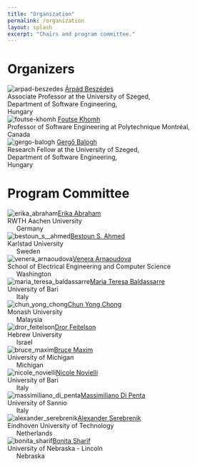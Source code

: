```yaml
---
title: "Organization"
permalink: /organization
layout: splash
excerpt: "Chairs and program committee."
---
```


# Organizers

<p class="align-center">
<div class="three-column">
    <img class="align-center selfy" alt="arpad-beszedes" src="assets/images/beszedes.jpg"/>
    <a class="name" href="http://www.inf.u-szeged.hu/~beszedes/eng/index.html">Árpád Beszédes</a><br/>
    <span class="emph">Associate Professor at the University of Szeged,<br/>Department of Software Engineering,<br/>Hungary</span>
</div>
<div class="three-column">
    <img class="align-center selfy" alt="foutse-khomh" src="assets/images/foutse.jpg"/>
    <a class="name" href="http://www.khomh.net/">Foutse Khomh</a><br/>
    <span class="emph">Professor of Software Engineering at Polytechnique Montréal,<br/>Canada</span>
</div>
<div class="three-column">
    <img class="align-center selfy" alt="gergo-balogh" src="assets/images/balogh.jpg"/>
    <a class="name" href="https://www.inf.u-szeged.hu/~geryxyz">Gergő Balogh</a><br/>
    <span class="emph">Research Fellow at the University of Szeged,<br/>Department of Software Engineering,<br/>Hungary</span>
</div>
</p>

# Program Committee

<p class="align-center"><div class="three-column"><img class="align-center selfy" alt="erika_abraham" src="assets/images/erika_abraham.png" onerror="this.onerror=null;this.src='assets/images/user-secret-solid.svg';"/><a class="name" href="https://ths.rwth-aachen.de/people/erika-abraham/">Erika Abraham</a><br/><span class="emph">RWTH Aachen University<br/><img src="https://flagcdn.com/16x12/de.png" style="vertical-align: middle;" width="16" height="12"> Germany</span></div>
<div class="three-column"><img class="align-center selfy" alt="bestoun_s__ahmed" src="assets/images/bestoun_s__ahmed.png" onerror="this.onerror=null;this.src='assets/images/user-secret-solid.svg';"/><a class="name" href="http://www.bestoun.net/">Bestoun S. Ahmed</a><br/><span class="emph">Karlstad University<br/><img src="https://flagcdn.com/16x12/se.png" style="vertical-align: middle;" width="16" height="12"> Sweden</span></div>
<div class="three-column"><img class="align-center selfy" alt="venera_arnaoudova" src="assets/images/venera_arnaoudova.png" onerror="this.onerror=null;this.src='assets/images/user-secret-solid.svg';"/><a class="name" href="https://www.veneraarnaoudova.com/">Venera Arnaoudova</a><br/><span class="emph">School of Electrical Engineering and Computer Science<br/><img src="https://flagcdn.com/16x12/us-wa.png" style="vertical-align: middle;" width="16" height="12"> Washington</span></div>
<div class="three-column"><img class="align-center selfy" alt="maria_teresa_baldassarre" src="assets/images/maria_teresa_baldassarre.png" onerror="this.onerror=null;this.src='assets/images/user-secret-solid.svg';"/><a class="name" href="https://www.uniba.it/docenti/baldassarre-maria-teresa">Maria Teresa Baldassarre</a><br/><span class="emph">University of Bari<br/><img src="https://flagcdn.com/16x12/it.png" style="vertical-align: middle;" width="16" height="12"> Italy</span></div>
<div class="three-column"><img class="align-center selfy" alt="chun_yong_chong" src="assets/images/chun_yong_chong.png" onerror="this.onerror=null;this.src='assets/images/user-secret-solid.svg';"/><a class="name" href="https://www.monash.edu.my/IT/staff/academic/dr-chong-chun-yong">Chun Yong Chong</a><br/><span class="emph">Monash University<br/><img src="https://flagcdn.com/16x12/my.png" style="vertical-align: middle;" width="16" height="12"> Malaysia</span></div>
<div class="three-column"><img class="align-center selfy" alt="dror_feitelson" src="assets/images/dror_feitelson.png" onerror="this.onerror=null;this.src='assets/images/user-secret-solid.svg';"/><a class="name" href="https://www.cs.huji.ac.il/~feit/">Dror Feitelson</a><br/><span class="emph">Hebrew University<br/><img src="https://flagcdn.com/16x12/il.png" style="vertical-align: middle;" width="16" height="12"> Israel</span></div>
<div class="three-column"><img class="align-center selfy" alt="bruce_maxim" src="assets/images/bruce_maxim.png" onerror="this.onerror=null;this.src='assets/images/user-secret-solid.svg';"/><a class="name" href="https://umdearborn.edu/users/bmaxim">Bruce Maxim</a><br/><span class="emph">University of Michigan<br/><img src="https://flagcdn.com/16x12/us-mi.png" style="vertical-align: middle;" width="16" height="12"> Michigan</span></div>
<div class="three-column"><img class="align-center selfy" alt="nicole_novielli" src="assets/images/nicole_novielli.png" onerror="this.onerror=null;this.src='assets/images/user-secret-solid.svg';"/><a class="name" href="http://collab.di.uniba.it/nicole/">Nicole Novielli</a><br/><span class="emph">University of Bari<br/><img src="https://flagcdn.com/16x12/it.png" style="vertical-align: middle;" width="16" height="12"> Italy</span></div>
<div class="three-column"><img class="align-center selfy" alt="massimiliano_di_penta" src="assets/images/massimiliano_di_penta.png" onerror="this.onerror=null;this.src='assets/images/user-secret-solid.svg';"/><a class="name" href="https://mdipenta.github.io/">Massimiliano Di Penta</a><br/><span class="emph">University of Sannio<br/><img src="https://flagcdn.com/16x12/it.png" style="vertical-align: middle;" width="16" height="12"> Italy</span></div>
<div class="three-column"><img class="align-center selfy" alt="alexander_serebrenik" src="assets/images/alexander_serebrenik.png" onerror="this.onerror=null;this.src='assets/images/user-secret-solid.svg';"/><a class="name" href="https://www.win.tue.nl/~aserebre/">Alexander Serebrenik</a><br/><span class="emph">Eindhoven University of Technology<br/><img src="https://flagcdn.com/16x12/nl.png" style="vertical-align: middle;" width="16" height="12"> Netherlands</span></div>
<div class="three-column"><img class="align-center selfy" alt="bonita_sharif" src="assets/images/bonita_sharif.png" onerror="this.onerror=null;this.src='assets/images/user-secret-solid.svg';"/><a class="name" href="https://www.shbonita.me/">Bonita Sharif</a><br/><span class="emph">University of Nebraska - Lincoln<br/><img src="https://flagcdn.com/16x12/us-ne.png" style="vertical-align: middle;" width="16" height="12"> Nebraska</span></div>
</p>
